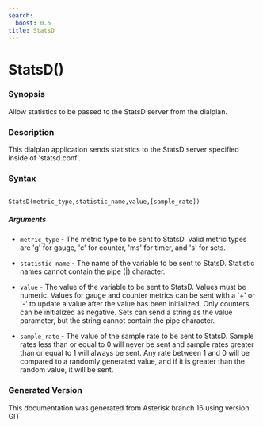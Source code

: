 ```yaml
---
search:
  boost: 0.5
title: StatsD
---
```


# StatsD()

### Synopsis

Allow statistics to be passed to the StatsD server from the dialplan.

### Description

This dialplan application sends statistics to the StatsD server specified inside of 'statsd.conf'.<br>


### Syntax


```

StatsD(metric_type,statistic_name,value,[sample_rate])
```
##### Arguments


* `metric_type` - The metric type to be sent to StatsD. Valid metric types are 'g' for gauge, 'c' for counter, 'ms' for timer, and 's' for sets.<br>

* `statistic_name` - The name of the variable to be sent to StatsD. Statistic names cannot contain the pipe (|) character.<br>

* `value` - The value of the variable to be sent to StatsD. Values must be numeric. Values for gauge and counter metrics can be sent with a '+' or '-' to update a value after the value has been initialized. Only counters can be initialized as negative. Sets can send a string as the value parameter, but the string cannot contain the pipe character.<br>

* `sample_rate` - The value of the sample rate to be sent to StatsD. Sample rates less than or equal to 0 will never be sent and sample rates greater than or equal to 1 will always be sent. Any rate between 1 and 0 will be compared to a randomly generated value, and if it is greater than the random value, it will be sent.<br>


### Generated Version

This documentation was generated from Asterisk branch 16 using version GIT 
